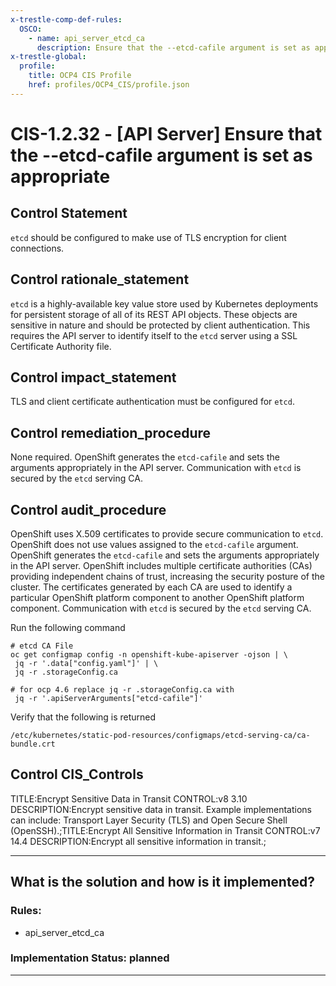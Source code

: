 ```yaml
---
x-trestle-comp-def-rules:
  OSCO:
    - name: api_server_etcd_ca
      description: Ensure that the --etcd-cafile argument is set as appropriate
x-trestle-global:
  profile:
    title: OCP4 CIS Profile
    href: profiles/OCP4_CIS/profile.json
---
```


# CIS-1.2.32 - \[API Server\] Ensure that the --etcd-cafile argument is set as appropriate

## Control Statement

`etcd` should be configured to make use of TLS encryption for client connections.

## Control rationale_statement

`etcd` is a highly-available key value store used by Kubernetes deployments for persistent storage of all of its REST API objects. These objects are sensitive in nature and should be protected by client authentication. This requires the API server to identify itself to the `etcd` server using a SSL Certificate Authority file.

## Control impact_statement

TLS and client certificate authentication must be configured for `etcd`.

## Control remediation_procedure

None required. OpenShift generates the `etcd-cafile` and sets the arguments appropriately in the API server. Communication with `etcd` is secured by the `etcd` serving CA.

## Control audit_procedure

OpenShift uses X.509 certificates to provide secure communication to `etcd`. OpenShift does not use values assigned to the `etcd-cafile` argument. OpenShift generates the `etcd-cafile` and sets the arguments appropriately in the API server. OpenShift includes multiple certificate authorities (CAs) providing independent chains of trust, increasing the security posture of the cluster. The certificates generated by each CA are used to identify a particular OpenShift platform component to another OpenShift platform component. Communication with `etcd` is secured by the `etcd` serving CA.

Run the following command

```
# etcd CA File
oc get configmap config -n openshift-kube-apiserver -ojson | \
 jq -r '.data["config.yaml"]' | \
 jq -r .storageConfig.ca

# for ocp 4.6 replace jq -r .storageConfig.ca with
 jq -r '.apiServerArguments["etcd-cafile"]'
```

Verify that the following is returned

`/etc/kubernetes/static-pod-resources/configmaps/etcd-serving-ca/ca-bundle.crt`

## Control CIS_Controls

TITLE:Encrypt Sensitive Data in Transit CONTROL:v8 3.10 DESCRIPTION:Encrypt sensitive data in transit. Example implementations can include: Transport Layer Security (TLS) and Open Secure Shell (OpenSSH).;TITLE:Encrypt All Sensitive Information in Transit CONTROL:v7 14.4 DESCRIPTION:Encrypt all sensitive information in transit.;

______________________________________________________________________

## What is the solution and how is it implemented?

<!-- For implementation status enter one of: implemented, partial, planned, alternative, not-applicable -->

<!-- Note that the list of rules under ### Rules: is read-only and changes will not be captured after assembly to JSON -->

<!-- Add control implementation description here for control: CIS-1.2.32 -->

### Rules:

  - api_server_etcd_ca

### Implementation Status: planned

______________________________________________________________________
